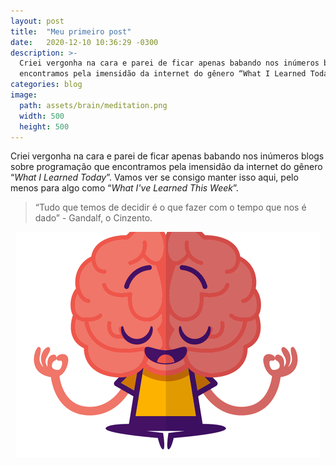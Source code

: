 ```yaml
---
layout: post
title:  "Meu primeiro post"
date:   2020-12-10 10:36:29 -0300
description: >-
  Criei vergonha na cara e parei de ficar apenas babando nos inúmeros blogs sobre programação que
  encontramos pela imensidão da internet do gênero “What I Learned Today”.
categories: blog
image:
  path: assets/brain/meditation.png
  width: 500
  height: 500
---
```


Criei vergonha na cara e parei de ficar apenas babando nos inúmeros blogs sobre programação que
encontramos pela imensidão da internet do gênero “*What I Learned Today*”. Vamos ver se
consigo manter isso aqui, pelo menos para algo como “*What I've Learned This Week*”.

> “Tudo que temos de decidir é o que fazer com o tempo que nos é dado” - Gandalf, o Cinzento.


<p align="center">
<img src="/assets/brain/meditation.png">
</p>
